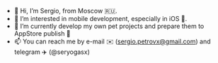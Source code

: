 - 👋 Hi, I’m Sergio, from Moscow 🇷🇺.
- 👀 I’m interested in mobile development, especially in iOS 🍏.
- 🌱 I’m currently develop my own pet projects and prepare them to AppStore publish 🤩
- 📫 You can reach me by e-mail ✉️ (sergio.petrovx@gmail.com) and telegram ✈️ (@seryogasx)

<!---
seryogasx/seryogasx is a ✨ special ✨ repository because its `README.md` (this file) appears on your GitHub profile.
You can click the Preview link to take a look at your changes.
--->
